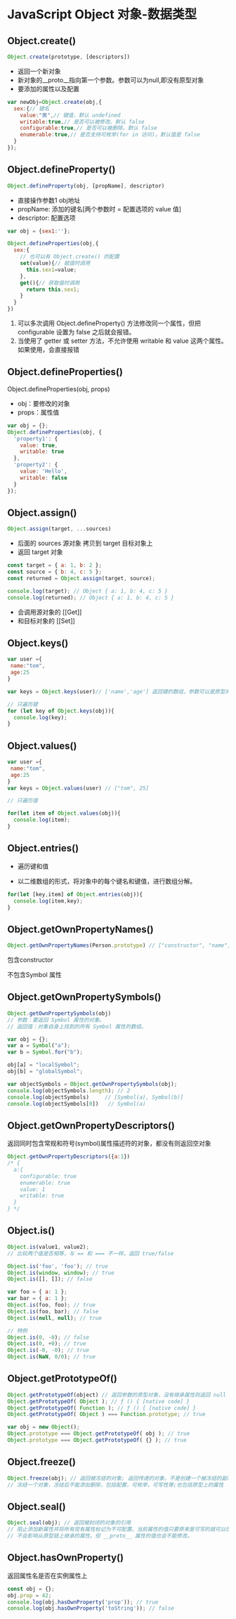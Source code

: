 # JavaScript Object 对象-数据类型

## Object.create()

```js
Object.create(prototype, [descriptors])
```

- 返回一个新对象
- 新对象的__proto__指向第一个参数。参数可以为null,即没有原型对象
- 要添加的属性以及配置

```js
var newObj=Object.create(obj,{
  sex:{// 键名
    value:"男",// 键值，默认 undefined
    writable:true,// 是否可以被修改。默认 false
    configurable:true,// 是否可以被删除。默认 false
    enumerable:true,// 是否支持可枚举(for in 访问)。默认值是 false
  }
});
```

## Object.defineProperty()

```js
Object.defineProperty(obj, [propName], descriptor) 
```

- 直接操作参数1 obj地址
- propName: 添加的键名[两个参数时 = 配置选项的 value 值]
- descriptor: 配置选项

```js
var obj = {sex1:''};

Object.defineProperties(obj,{
  sex:{
    // 也可以有 Object.create() 的配置
    set(value){// 赋值时调用
      this.sex1=value;
    },
    get(){// 获取值时调用
      return this.sex1;
    }
  }
})
```

1. 可以多次调用 Object.defineProperty() 方法修改同一个属性，但把 configurable 设置为 false 之后就会报错。
2. 当使用了 getter 或 setter 方法，不允许使用 writable 和 value 这两个属性。如果使用，会直接报错

## Object.defineProperties()
Object.defineProperties(obj, props)
- obj：要修改的对象
- props：属性值
```js
var obj = {};
Object.defineProperties(obj, {
  'property1': {
    value: true,
    writable: true
  },
  'property2': {
    value: 'Hello',
    writable: false
  }
});
```
## Object.assign()

```js
Object.assign(target, ...sources)
```

- 后面的 sources 源对象 拷贝到 target 目标对象上
- 返回 target 对象

```js
const target = { a: 1, b: 2 };
const source = { b: 4, c: 5 };
const returned = Object.assign(target, source);

console.log(target); // Object { a: 1, b: 4, c: 5 }
console.log(returned); // Object { a: 1, b: 4, c: 5 }
```

- 会调用源对象的 [[Get]]
- 和目标对象的 [[Set]]

## Object.keys()

```js
var user ={
 name:"tom",
 age:25
}

var keys = Object.keys(user)// ['name','age'] 返回键的数组，参数可以是原型对象

// 只遍历键
for (let key of Object.keys(obj)){
  console.log(key);
}
```

## Object.values()

```js
var user ={
 name:"tom",
 age:25
}
var keys = Object.values(user) // ["tom", 25]

// 只遍历值

for(let item of Object.values(obj)){
  console.log(item);
}
```

## Object.entries()

- 遍历键和值

- 以二维数组的形式，将对象中的每个键名和键值，进行数组分解。

```js
for(let [key,item] of Object.entries(obj)){
  console.log(item,key);
}
```

## Object.getOwnPropertyNames()

```js
Object.getOwnPropertyNames(Person.prototype) // ["constructor", "name", "job", "sayName"] 返回键的数
```

包含constructor

不包含Symbol 属性

## Object.getOwnPropertySymbols()

```js
Object.getOwnPropertySymbols(obj)
// 参数：要返回 Symbol 属性的对象。
// 返回值：对象自身上找到的所有 Symbol 属性的数组。

var obj = {};
var a = Symbol("a");
var b = Symbol.for("b");

obj[a] = "localSymbol";
obj[b] = "globalSymbol";

var objectSymbols = Object.getOwnPropertySymbols(obj);
console.log(objectSymbols.length); // 2
console.log(objectSymbols)     // [Symbol(a), Symbol(b)]
console.log(objectSymbols[0])   // Symbol(a)
```

## Object.getOwnPropertyDescriptors()
返回同时包含常规和符号(symbol)属性描述符的对象，都没有则返回空对象
```js
Object.getOwnPropertyDescriptors({a:1})
/* {
  a:{
    configurable: true
    enumerable: true
    value: 1
    writable: true
  }
} */
```

## Object.is()

```js
Object.is(value1, value2);
// 比较两个值是否相等，与 == 和 === 不一样。返回 true/false

Object.is('foo', 'foo'); // true
Object.is(window, window); // true
Object.is([], []); // false

var foo = { a: 1 };
var bar = { a: 1 };
Object.is(foo, foo); // true
Object.is(foo, bar); // false
Object.is(null, null); // true

// 特例
Object.is(0, -0); // false
Object.is(0, +0); // true
Object.is(-0, -0); // true
Object.is(NaN, 0/0); // true
```

## Object.getPrototypeOf()

```js
Object.getPrototypeOf(object) // 返回参数的原型对象，没有继承属性则返回 null
Object.getPrototypeOf( Object ); // ƒ () { [native code] }
Object.getPrototypeOf( Function ); // ƒ () { [native code] }
Object.getPrototypeOf( Object ) === Function.prototype; // true

var obj = new Object();
Object.prototype === Object.getPrototypeOf( obj ); // true
Object.prototype === Object.getPrototypeOf( {} ); // true
```

## Object.freeze()

```js
Object.freeze(obj); // 返回被冻结的对象; 返回传递的对象，不是创建一个被冻结的副本
// 冻结一个对象，冻结后不能添加删除，包括配置，可枚举，可写性等;也包括原型上的属性
```

## Object.seal()

```js
Object.seal(obj); // 返回被封闭的对象的引用
// 阻止添加新属性并将所有现有属性标记为不可配置。当前属性的值只要原来是可写的就可以改变。
// 不会影响从原型链上继承的属性。但 __proto__ 属性的值也会不能修改。
```

## Object.hasOwnProperty()
返回属性名是否在实例属性上
```js
const obj = {};
obj.prop = 42;
console.log(obj.hasOwnProperty('prop')); // true
console.log(obj.hasOwnProperty('toString')); // false
```

